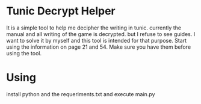 # Tunic Decrypt Helper

It is a simple tool to help me decipher the writing in tunic. currently the manual and all writing of the game is decrypted. but I refuse to see guides. I want to solve it by myself and this tool is intended for that purpose. Start using the information on page 21 and 54. Make sure you have them before using the tool.

# Using 

install python and the requeriments.txt and execute main.py
